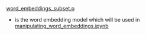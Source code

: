 [word_embeddings_subset.p](word_embeddings_subset.p) 
- is the word embedding model which will be used in [manipulating_word_embeddings.ipynb](../manipulating_word_embeddings.ipynb)

